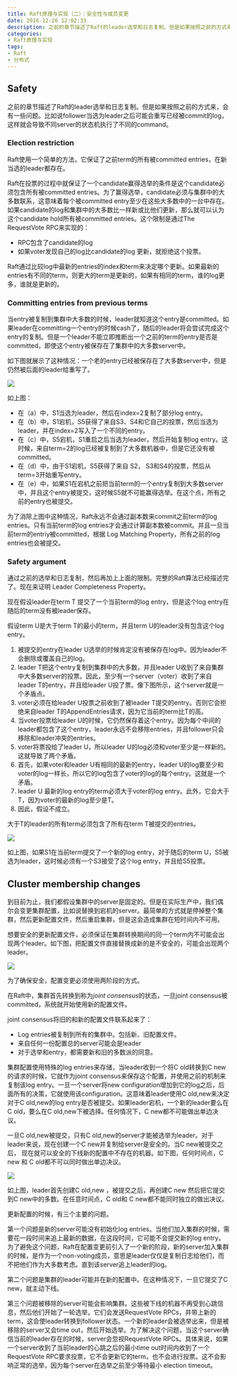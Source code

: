 ```yaml
---
title: Raft原理与实现（二）：安全性与成员变更
date: 2016-12-26 12:02:33
description: 之前的章节描述了Raft的leader选举和日志复制。但是如果按照之前的方式来，会有一些问题。比如说follower当选为leader之后可能会重写已经被commit的log，这样就会导致不同server的状态机执行了不同的command。Raft使用一个简单的方法，它保证了之前term的所有被committed entries，在新当选的leader都存在。...
categories:
- Raft原理与实现
tags:
- Raft 
- 分布式
---
```


## Safety

之前的章节描述了Raft的leader选举和日志复制。但是如果按照之前的方式来，会有一些问题。比如说follower当选为leader之后可能会重写已经被commit的log，这样就会导致不同server的状态机执行了不同的command。

### Election restriction

Raft使用一个简单的方法，它保证了之前term的所有被committed entries，在新当选的leader都存在。

Raft在投票的过程中就保证了一个candidate赢得选举的条件是这个candidate必须包含所有被committed entries。为了赢得选举，candidate必须与集群中的大多数联系，这意味着每个被committed entry至少在这些大多数中的一台中存在。如果candidate的log和集群中的大多数比一样新或比他们更新，那么就可以认为这个candidate hold所有被committed entries。这个限制是通过The RequestVote RPC来实现的：

- RPC包含了candidate的log
- 如果voter发现自己的log比candidate的log 更新，就拒绝这个投票。

Raft通过比较log中最新的entries的index和term来决定哪个更新。如果最新的entries有不同的term，则更大的term是更新的，如果有相同的term，谁的log更多，谁就是更新的。

### Committing entries from previous terms

当entry被复制到集群中大多数的时候，leader就知道这个entry是committed。如果leader在committing一个entry的时候cash了，随后的leader将会尝试完成这个entry的复制。但是一个leader不能立即推断出一个之前的term的entry是否是committed，即使这个entry被保存在了集群中的大多数server中。

如下图就展示了这种情况：一个老的entry已经被保存在了大多数server中，但是仍然被后面的leader给重写了。

![](/images/raft_safy_r.png)

如上图：

- 在（a）中，S1当选为leader，然后在index=2复制了部分log entry。
- 在（b）中，S1宕机，S5获得了来自S3、S4和它自己的投票，然后当选为leader，并在index=2写入了一个不同的entry。
- 在（c）中，S5宕机，S1重启之后当选为leader，然后开始复制log entry。这时候，来自term=2的log已经被复制到了大多数机器中，但是它还没有被committed。
- 在（d）中，由于S1宕机，S5获得了来自 S2， S3和S4的投票，然后从term=3开始重写entry。
- 在（e）中，如果S1在宕机之前把当前term的一个entry复制到大多数server中，并且这个entry被提交，这时候S5就不可能赢得选举。在这个点，所有之前的entry也被提交。

为了消除上图中这种情况，Raft永远不会通过副本数来commit之前term的log entries。只有当前term的log entries才会通过计算副本数被commit。并且一旦当前term的entriy被committed，根据 Log Matching Property，所有之前的log entries也会被提交。

### Safety argument

通过之前的选举和日志复制，然后再加上上面的限制。完整的Raft算法已经描述完了。现在来证明 Leader Completeness Property。

现在假设leader在term T 提交了一个当前term的log entry，但是这个log entry在随后的term没有被leader保存。

假设term U是大于term T的最小的term，并且term U的leader没有包含这个log entry。

1. 被提交的entry在leader U选举的时候肯定没有被保存在log中。因为leader不会删除或覆盖自己的log。
2. leader T把这个entry复制到集群中的大多数，并且leader U收到了来自集群中大多数server的投票。因此，至少有一个server（voter）收到了来自leader T的entry，并且给leader U投了票。像下图所示，这个server就是一个矛盾点。
3. voter必须在给leader U投票之前收到了被leader T提交的entry。否则它会拒绝来自leader T的AppendEntries请求，因为它当前的term比T的高。
4. 当voter投票给leader U的时候，它仍然保存着这个entry。因为每个中间的leader都包含了这个entry，leader永远不会移除entries，并且follower只会移除和leader冲突的entries。
5. voter将票投给了leader U，所以leader U的log必须和voter至少是一样新的。这就导致了两个矛盾。
6. 首先，如果voter和leader U有相同的最新的entry，leader U的log要至少和voter的log一样长，所以它的log包含了voter的log的每个entry。这就是一个矛盾。
7. leader U 最新的log entry的term必须大于voter的log entry。此外，它会大于T，因为voter的最新的log至少是T。
8. 因此，假设不成立。

大于T的leader的所有term必须包含了所有在term T被提交的entries。

![](/images/raft_safy_02.png)

如上图，如果S1在当前term提交了一个新的log entry，对于随后的term U，S5被选为leader，这时候必须有一个S3接受了这个log entry，并且给S5投票。

## Cluster membership changes

到目前为止，我们都假设集群中的server是固定的。但是在实际生产中，我们偶尔会变更集群配置，比如说替换到宕机的server。最简单的方式就是停掉整个集群，然后更新配置文件，然后重启集群，但是这会造成集群在短时间内不可用。

想要安全的更新配置文件，必须保证在集群转换期间的同一个term内不可能会出现两个leader。如下图，把配置文件直接替换成新的是不安全的，可能会出现两个leader。

![](/images/raft_member_change_01.png)

为了确保安全，配置变更必须使用两阶段的方式。

在Raft中，集群首先转换到称为*joint consensus*的状态，一旦joint consensus被committed，系统就开始使用新的配置文件。

joint consensus将旧的和新的配置文件联系起来了：

- Log entries被复制到所有的集群中。包括新、旧配置文件。
- 来自任何一份配置总的server可能会是leader
- 对于选举和entry，都需要新和旧的多数派的同意。

集群配置使用特殊的log entries来存储，当leader收到一个将C old转换到C new的请求的时候，它就作为joint consensus来保存这个配置，并使用之前的机制来复制该log entry。一旦一个server将new configuration增加到它的log之后，后面所有的决策，它就使用该configuration。这意味着leader使用C old,new来决定对于C old,new的log entry是否被提交。如果leader宕机，一个新的leader要么在C old，要么在C old,new下被选择。任何情况下，C new都不可能做出单边决议。

一旦C old,new被提交，只有C old,new的server才能被选举为leader。对于leader来说，现在创建一个C new并复制给server是安全的。当C new被提交之后，	现在就可以安全的下线新的配置中不存在的机器。如下图，任何时间点，C new 和 C old都不可以同时做出单边决议。

![](/images/raft_member_change02.png)

如上图，leader首先创建C old,new ，被提交之后，再创建C new 然后把它提交到C new中的多数。在任意时间点，C old和 C new都不能同时独立的做出决议。

更新配置的时候，有三个主要的问题。

第一个问题是新的server可能没有初始化log entries。当他们加入集群的时候，需要花一段时间来追上最新的数据，在这段时间，它可能不会提交新的log entry。为了避免这个问题，Raft在配置变更前引入了一个新的阶段，新的server加入集群的时候，是作为一个non-voting成员，意思是leader仅仅是复制日志给他们，而不把他们作为大多数考虑。直到该server追上leader的log。

第二个问题是集群的leader可能并在新的配置中。在这种情况下，一旦它提交了C new，就主动下线。

第三个问题被移除的server可能会影响集群。这些被下线的机器不再受到心跳信息，然后他们开始了一轮选举。它们会发送RequestVote RPCs，并带上新的term，这会使leader转换到follower状态。一个新的leader会被选举出来，但是被移除的server又会time out，然后开始选举。为了解决这个问题，当这个server确信当前的leader存在的时候，server会忽视RequestVote RPCs。具体来说，如果一个server收到了当前leader的心跳之后的最小time out时间内收到了一个RequestVote RPC要求投票，它不会更新它的term，也不会进行投票。这不会影响正常的选举，因为每个server在选举之前至少等待最小 election timeout。